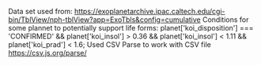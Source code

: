 Data set used from: https://exoplanetarchive.ipac.caltech.edu/cgi-bin/TblView/nph-tblView?app=ExoTbls&config=cumulative
Conditions for some plannet to potentially support life forms: planet['koi_disposition'] === 'CONFIRMED' && planet['koi_insol'] > 0.36 && planet['koi_insol'] < 1.11 && planet['koi_prad'] < 1.6;
Used CSV Parse to work with CSV file https://csv.js.org/parse/
